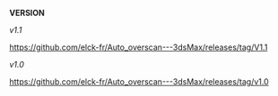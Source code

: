 **VERSION**

*v1.1*

https://github.com/elck-fr/Auto_overscan---3dsMax/releases/tag/V1.1

*v1.0*

https://github.com/elck-fr/Auto_overscan---3dsMax/releases/tag/v1.0
